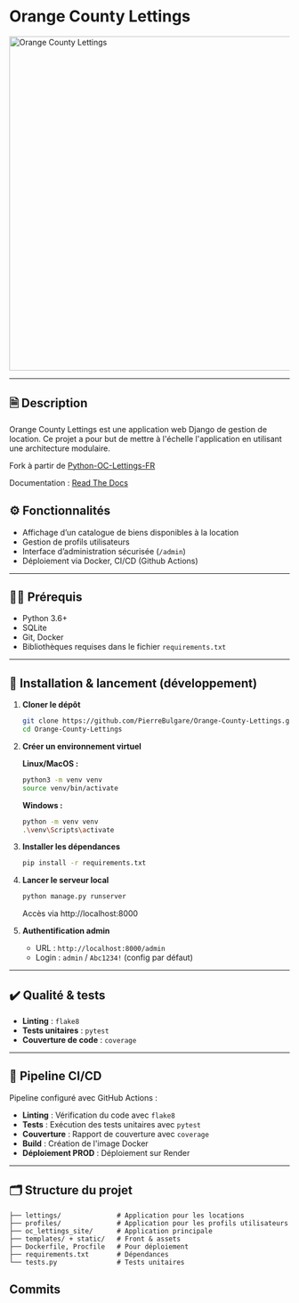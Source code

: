 # Orange County Lettings

<img src="https://i.postimg.cc/MHm1vfhD/1689880374259-Orange-County-Lettings-Ad.png" alt="Orange County Lettings" width="600"/>

---

## 🗎 Description

Orange County Lettings est une application web Django de gestion de location.
Ce projet a pour but de mettre à l'échelle l'application en utilisant une architecture modulaire.

Fork à partir de [Python-OC-Lettings-FR](https://github.com/OpenClassrooms-Student-Center/Python-OC-Lettings-FR)

Documentation : [Read The Docs](https://orange-county-lettings-docs.readthedocs.io/fr/latest)

## ⚙️ Fonctionnalités

- Affichage d’un catalogue de biens disponibles à la location
- Gestion de profils utilisateurs
- Interface d’administration sécurisée (`/admin`)
- Déploiement via Docker, CI/CD (Github Actions)

---

## 🧑‍💻 Prérequis

- Python 3.6+
- SQLite
- Git, Docker
- Bibliothèques requises dans le fichier `requirements.txt`

---

## 🚀 Installation & lancement (développement)

1. **Cloner le dépôt**
   ```bash
   git clone https://github.com/PierreBulgare/Orange-County-Lettings.git
   cd Orange-County-Lettings
   ```
2. **Créer un environnement virtuel**
   
   **Linux/MacOS :**
   ```bash
   python3 -m venv venv
   source venv/bin/activate
   ```
   **Windows :**
   ```bash
   python -m venv venv
   .\venv\Scripts\activate
   ```
3. **Installer les dépendances**
   ```bash
   pip install -r requirements.txt
   ```
4. **Lancer le serveur local**
   ```bash
   python manage.py runserver
   ```
   Accès via http://localhost:8000
5. **Authentification admin**
   - URL : `http://localhost:8000/admin`
   - Login : `admin` / `Abc1234!` (config par défaut)

---

## ✔️ Qualité & tests

- **Linting** : `flake8`
- **Tests unitaires** : `pytest`
- **Couverture de code** : `coverage`

---

## 🔁 Pipeline CI/CD

Pipeline configuré avec GitHub Actions :
- **Linting** : Vérification du code avec `flake8`
- **Tests** : Exécution des tests unitaires avec `pytest`
- **Couverture** : Rapport de couverture avec `coverage`
- **Build** : Création de l'image Docker
- **Déploiement PROD** : Déploiement sur Render

---

## 🗂️ Structure du projet

```
├── lettings/              # Application pour les locations
├── profiles/              # Application pour les profils utilisateurs
├── oc_lettings_site/      # Application principale
├── templates/ + static/   # Front & assets
├── Dockerfile, Procfile   # Pour déploiement
├── requirements.txt       # Dépendances
└── tests.py               # Tests unitaires
```

## Commits

